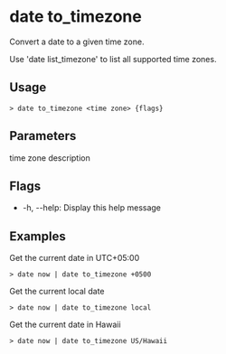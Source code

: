 # date to_timezone
Convert a date to a given time zone.

Use 'date list_timezone' to list all supported time zones.

## Usage
```shell
> date to_timezone <time zone> {flags} 
 ```

## Parameters
  <time zone> time zone description

## Flags
* -h, --help: Display this help message

## Examples
  Get the current date in UTC+05:00
```shell
> date now | date to_timezone +0500
 ```

  Get the current local date
```shell
> date now | date to_timezone local
 ```

  Get the current date in Hawaii
```shell
> date now | date to_timezone US/Hawaii
 ```

